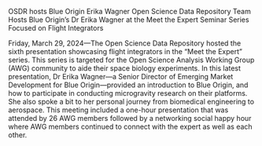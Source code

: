 OSDR hosts Blue Origin Erika Wagner 
 Open Science Data Repository Team Hosts Blue Origin’s Dr Erika Wagner at the Meet the Expert Seminar Series Focused on Flight Integrators

Friday, March 29, 2024—The Open Science Data Repository hosted the sixth presentation showcasing flight integrators in the “Meet the Expert” series. This series is targeted for the Open Science Analysis Working Group (AWG) community to aide their space biology experiments. In this latest presentation, Dr Erika Wagner—a Senior Director of Emerging Market Development for Blue Origin—provided an introduction to Blue Origin, and how to participate in conducting microgravity research on their platforms. She also spoke a bit to her personal journey from biomedical engineering to aerospace. This meeting included a one-hour presentation that was attended by 26 AWG members followed by a networking social happy hour where AWG members continued to connect with the expert as well as each other.